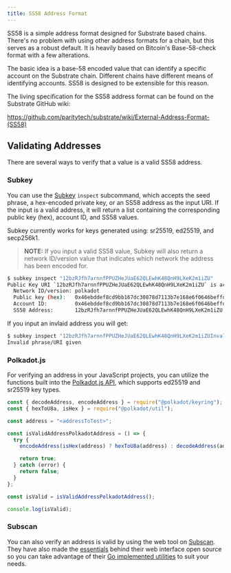 ```yaml
---
title: SS58 Address Format
---
```


SS58 is a simple address format designed for Substrate based chains. There's no problem with using
other address formats for a chain, but this serves as a robust default. It is heavily based on
Bitcoin's Base-58-check format with a few alterations.

The basic idea is a base-58 encoded value that can identify a specific account on the Substrate
chain. Different chains have different means of identifying accounts. SS58 is designed to be
extensible for this reason.

The living specification for the SS58 address format can be found on the Substrate GitHub wiki:

https://github.com/paritytech/substrate/wiki/External-Address-Format-(SS58)

## Validating Addresses

There are several ways to verify that a value is a valid SS58 address.

### Subkey

You can use the [Subkey](https://substrate.dev/docs/en/knowledgebase/integrate/subkey) `inspect`
subcommand, which accepts the seed phrase, a hex-encoded private key, or an SS58 address as the input
URI. If the input is a valid address, it will return a list containing the corresponding public
key (hex), account ID, and SS58 values.

Subkey currently works for keys generated using: sr25519, ed25519, and secp256k1.

> **NOTE:** If you input a valid SS58 value, Subkey will also return a network ID/version value
> that indicates which network the address has been encoded for.

```bash
$ subkey inspect "12bzRJfh7arnnfPPUZHeJUaE62QLEwhK48QnH9LXeK2m1iZU"
Public Key URI `12bzRJfh7arnnfPPUZHeJUaE62QLEwhK48QnH9LXeK2m1iZU` is account:
  Network ID/version: polkadot
  Public key (hex):   0x46ebddef8cd9bb167dc30878d7113b7e168e6f0646beffd77d69d39bad76b47a
  Account ID:         0x46ebddef8cd9bb167dc30878d7113b7e168e6f0646beffd77d69d39bad76b47a
  SS58 Address:       12bzRJfh7arnnfPPUZHeJUaE62QLEwhK48QnH9LXeK2m1iZU
```

If you input an invlaid address you will get:

```bash
$ subkey inspect "12bzRJfh7arnnfPPUZHeJUaE62QLEwhK48QnH9LXeK2m1iZUInvalidAddress"
Invalid phrase/URI given
```

### Polkadot.js

For verifying an address in your JavaScript projects, you can utilize the functions built
into the [Polkadot.js API](https://github.com/polkadot-js/api/), which supports ed25519 and
sr25519 key types.

```javascript
const { decodeAddress, encodeAddress } = require("@polkadot/keyring");
const { hexToU8a, isHex } = require("@polkadot/util");

const address = "<addressToTest>";

const isValidAddressPolkadotAddress = () => {
  try {
    encodeAddress(isHex(address) ? hexToU8a(address) : decodeAddress(address));

    return true;
  } catch (error) {
    return false;
  }
};

const isValid = isValidAddressPolkadotAddress();

console.log(isValid);
```

### Subscan

You can also verify an address is valid by using the web tool on
[Subscan](https://polkadot.subscan.io/tools/ss58_transform). They have also made the
[essentials](https://github.com/itering/subscan-essentials/tree/78de8d163a3543a217f0cb3d48c6b9816bb5a231)
behind their web interface open source so you can take advantage of their
[Go implemented utilities](https://github.com/itering/subscan-essentials/tree/78de8d163a3543a217f0cb3d48c6b9816bb5a231/util)
to suit your needs.
